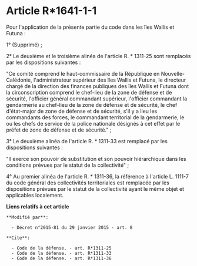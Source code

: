 # Article R*1641-1-1

Pour l'application de la présente partie du code dans les îles Wallis et Futuna : 

1° (Supprimé) ; 

2° Le deuxième et le troisième alinéa de l'article R. * 1311-25 sont remplacés par les dispositions suivantes : 

"Ce comité comprend le haut-commissaire de la République en Nouvelle-Calédonie, l'administrateur supérieur des îles Wallis et
Futuna, le directeur chargé de la direction des finances publiques des îles Wallis et Futuna dont la circonscription comprend
le chef-lieu de la zone de défense et de sécurité, l'officier général commandant supérieur, l'officier commandant la
gendarmerie au chef-lieu de la zone de défense et de sécurité, le chef d'état-major de zone de défense et de sécurité, s'il y
a lieu les commandants des forces, le commandant territorial de la gendarmerie, le ou les chefs de service de la police
nationale désignés à cet effet par le préfet de zone de défense et de sécurité." ; 

3° Le deuxième alinéa de l'article R. * 1311-33 est remplacé par les dispositions suivantes : 

"Il exerce son pouvoir de substitution et son pouvoir hiérarchique dans les conditions prévues par le statut de la
collectivité" ; 

4° Au premier alinéa de l'article R. * 1311-36, la référence à l'article L. 1111-7 du code général des collectivités
territoriales est remplacée par les dispositions prévues par le statut de la collectivité ayant le même objet et applicables
localement.

**Liens relatifs à cet article**

	**Modifié par**:

	  - Décret n°2015-81 du 29 janvier 2015 - art. 8

	**Cite**:

	  - Code de la défense. - art. R*1311-25
	  - Code de la défense. - art. R*1311-33
	  - Code de la défense. - art. R*1311-36
